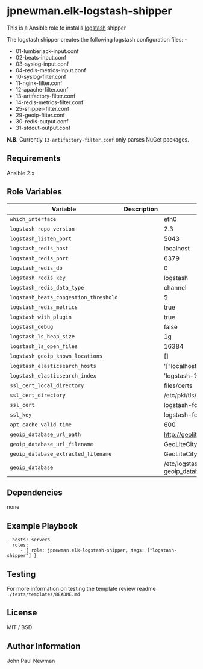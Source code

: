 # jpnewman.elk-logstash-shipper

This is a Ansible role to installs [logstash](https://www.elastic.co/products/logstash) shipper

The logstash shipper creates the following logstash configuration files: -

- 01-lumberjack-input.conf
- 02-beats-input.conf
- 03-syslog-input.conf
- 04-redis-metrics-input.conf
- 10-syslog-filter.conf
- 11-nginx-filter.conf
- 12-apache-filter.conf
- 13-artifactory-filter.conf
- 14-redis-metrics-filter.conf
- 25-shipper-filter.conf
- 29-geoip-filter.conf
- 30-redis-output.conf
- 31-stdout-output.conf

**N.B.** Currently ```13-artifactory-filter.conf``` only parses NuGet packages.

## Requirements

Ansible 2.x

## Role Variables

|Variable|Description|Default|
|---|---|---|
|```which_interface```||eth0|
|```logstash_repo_version```||2.3|
|```logstash_listen_port```||5043|
|```logstash_redis_host```||localhost|
|```logstash_redis_port```||6379|
|```logstash_redis_db```||0|
|```logstash_redis_key```||logstash|
|```logstash_redis_data_type```||channel|
|```logstash_beats_congestion_threshold```||5|
|```logstash_redis_metrics```||true|
|```logstash_with_plugin```||true|
|```logstash_debug```||false|
|```logstash_ls_heap_size```||1g|
|```logstash_ls_open_files```||16384|
|```logstash_geoip_known_locations```||[]|
|```logstash_elasticsearch_hosts```||'["localhost:9200"]'|
|```logstash_elasticsearch_index```||'logstash-%{+YYYY.MM.dd}'|
|```ssl_cert_local_directory```||files/certs|
|```ssl_cert_directory```||/etc/pki/tls/certs|
|```ssl_cert```||logstash-forwarder.crt|
|```ssl_key```||logstash-forwarder.key|
|```apt_cache_valid_time```||600|
|```geoip_database_url_path```||http://geolite.maxmind.com/download/geoip/database|
|```geoip_database_url_filename```||GeoLiteCity.dat.gz|
|```geoip_database_extracted_filename```||GeoLiteCity.dat|
|```geoip_database```||/etc/logstash/geoip/{{ geoip_database_extracted_filename }}|

## Dependencies

none

## Example Playbook

    - hosts: servers
      roles:
         - { role: jpnewman.elk-logstash-shipper, tags: ["logstash-shipper"] }

## Testing

For more information on testing the template review readme ```./tests/templates/README.md```

## License

MIT / BSD

## Author Information

John Paul Newman
